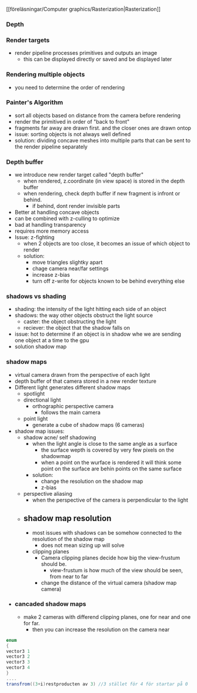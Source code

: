 [[föreläsningar/Computer graphics/Rasterization|Rasterization]]

### Depth

### Render targets
- render pipeline processes primitives and outputs an image
	- this can be displayed directly or saved and be displayed later

### Rendering multiple objects
- you need to determine the order of rendering 
### Painter's Algorithm
- sort all objects based on distance from the camera before rendering
- render the primitived in  order of  "back to front"
- fragments far away are drawn first. and the closer ones are drawn ontop
- issue: sorting objects is not always well defined
- solution: dividing concave meshes into multiple parts that can be sent to the render pipeline separately
### Depth buffer
- we introduce new render target called "depth buffer"
	- when rendered, z.coordinate (in view space) is stored in the depth buffer
	- when rendering, check depth buffer if new fragment is infront or behind. 
		- if behind, dont render invisible parts
- Better at handling concave objects
- can be combined with z-culling to optimize
- bad at handling transparency
- requires more memory access
- Issue: z-fighting
	- when 2 objects are too close, it becomes an issue of which object to render
	- solution:
		- move triangles slightky apart
		- chage camera near/far settings
		- increase z-bias
		- turn off z-write for objects known to be behind everything else
### shadows vs shading
- shading: the intensity of the light hitting each side of an object
- shadows: the way other objects obstruct the light source
	- caster: the object obstructing the light
	- reciever: the object that the shadow falls on
- issue: hot to determine if an object is in shadow whe we are sending one object at a time to the gpu
- solution shadow map
### shadow maps
- virtual camera drawn from the perspective of each light
- depth buffer of that camera stored in a new render texture
- Different light generates different shadow maps
	- spotlight
	- directional light
		- orthographic perspective camera
			- follows the main camera
	- point light
		- generate a cube of shadow maps (6 cameras)
- shadow map issues:
	- shadow acne/ self shadowing
		- when the light angle is close to the same angle as a surface
			- the surface wepth is covered by very few pixels on the shadowmap
			- when a point on the wurface is rendered it will think some point on the surface are behin points on the same surface
		- solution: 
			- change the resolution on the shadow map
			- z-bias
	- perspective aliasing
		- when the perspective of the camera is perpendicular to the light
	- ## shadow map resolution
		- most issues with shadows can be somehow connected to the resolution of the shadow map
			- does not mean sizing up will solve 
		- clipping planes
			- Camera clipping planes decide how big the view-frustum should be.
				- view-frustum is how much of the view should be seen,  from near to far
			- change the distance of the virtual camera (shadow map camera)
- ### cancaded shadow maps
	- make 2 cameras with differend clipping planes, one for near and one for far.
		- then you can increase the resolution on the camera near






```c#
enum
{
vector3 1
vector3 2
vector3 3
vector3 4
}
....
transfrom((3+i)restproducten av 3) //3 stället för 4 för startar på 0
```